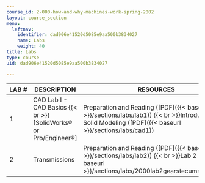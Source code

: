 ```yaml
---
course_id: 2-000-how-and-why-machines-work-spring-2002
layout: course_section
menu:
  leftnav:
    identifier: dad906e41520d5085e9aa500b3834027
    name: Labs
    weight: 40
title: Labs
type: course
uid: dad906e41520d5085e9aa500b3834027

---
```


| LAB # | DESCRIPTION | RESOURCES |
| --- | --- | --- |
| 1 | CAD Lab I - CAD Basics  {{< br >}}\[SolidWorks® or Pro/Engineer®\] | Preparation and Reading ([PDF]({{< baseurl >}}/sections/labs/lab1))  {{< br >}}Introduction to Solid Modeling ([PDF]({{< baseurl >}}/sections/labs/cad1)) |
| 2 | Transmissions | Preparation and Reading ([PDF]({{< baseurl >}}/sections/labs/lab2))  {{< br >}}Lab 2 ([PDF]({{< baseurl >}}/sections/labs/2000lab2gearstecumseh_fixed))